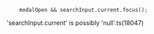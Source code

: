         modalOpen && searchInput.current.focus();

'searchInput.current' is possibly 'null'.ts(18047)
